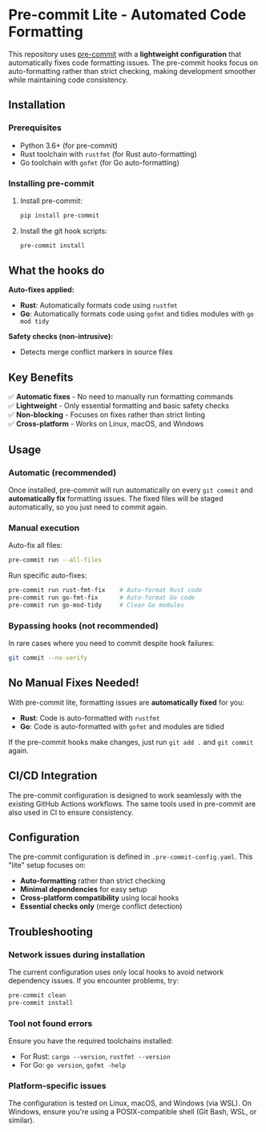 # Pre-commit Lite - Automated Code Formatting

This repository uses [pre-commit](https://pre-commit.com/) with a **lightweight configuration** that automatically fixes code formatting issues. The pre-commit hooks focus on auto-formatting rather than strict checking, making development smoother while maintaining code consistency.

## Installation

### Prerequisites
- Python 3.6+ (for pre-commit)
- Rust toolchain with `rustfmt` (for Rust auto-formatting)
- Go toolchain with `gofmt` (for Go auto-formatting)

### Installing pre-commit

1. Install pre-commit:
   ```bash
   pip install pre-commit
   ```

2. Install the git hook scripts:
   ```bash
   pre-commit install
   ```

## What the hooks do

**Auto-fixes applied:**
- **Rust**: Automatically formats code using `rustfmt`
- **Go**: Automatically formats code using `gofmt` and tidies modules with `go mod tidy`

**Safety checks (non-intrusive):**
- Detects merge conflict markers in source files

## Key Benefits

✅ **Automatic fixes** - No need to manually run formatting commands  
✅ **Lightweight** - Only essential formatting and basic safety checks  
✅ **Non-blocking** - Focuses on fixes rather than strict linting  
✅ **Cross-platform** - Works on Linux, macOS, and Windows

## Usage

### Automatic (recommended)
Once installed, pre-commit will run automatically on every `git commit` and **automatically fix** formatting issues. The fixed files will be staged automatically, so you just need to commit again.

### Manual execution
Auto-fix all files:
```bash
pre-commit run --all-files
```

Run specific auto-fixes:
```bash
pre-commit run rust-fmt-fix    # Auto-format Rust code
pre-commit run go-fmt-fix      # Auto-format Go code
pre-commit run go-mod-tidy     # Clean Go modules
```

### Bypassing hooks (not recommended)
In rare cases where you need to commit despite hook failures:
```bash
git commit --no-verify
```

## No Manual Fixes Needed!

With pre-commit lite, formatting issues are **automatically fixed** for you:

- **Rust**: Code is auto-formatted with `rustfmt`
- **Go**: Code is auto-formatted with `gofmt` and modules are tidied

If the pre-commit hooks make changes, just run `git add .` and `git commit` again.

## CI/CD Integration

The pre-commit configuration is designed to work seamlessly with the existing GitHub Actions workflows. The same tools used in pre-commit are also used in CI to ensure consistency.

## Configuration

The pre-commit configuration is defined in `.pre-commit-config.yaml`. This "lite" setup focuses on:

- **Auto-formatting** rather than strict checking
- **Minimal dependencies** for easy setup
- **Cross-platform compatibility** using local hooks
- **Essential checks only** (merge conflict detection)

## Troubleshooting

### Network issues during installation
The current configuration uses only local hooks to avoid network dependency issues. If you encounter problems, try:
```bash
pre-commit clean
pre-commit install
```

### Tool not found errors
Ensure you have the required toolchains installed:
- For Rust: `cargo --version`, `rustfmt --version`
- For Go: `go version`, `gofmt -help`

### Platform-specific issues
The configuration is tested on Linux, macOS, and Windows (via WSL). On Windows, ensure you're using a POSIX-compatible shell (Git Bash, WSL, or similar).